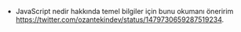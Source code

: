 - JavaScript nedir hakkında temel bilgiler için bunu okumanı öneririm <a>https://twitter.com/ozantekindev/status/1479730659287519234<a/>.